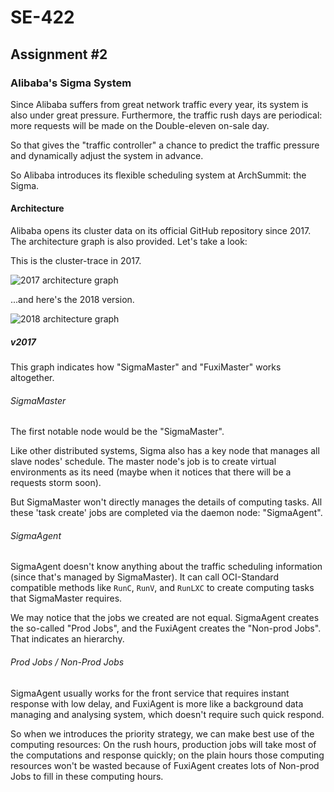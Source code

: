 # SE-422

## Assignment #2

### Alibaba's Sigma System

Since Alibaba suffers from great network traffic every year, its system is also under great pressure. Furthermore, the traffic rush days are periodical: more requests will be made on the Double-eleven on-sale day. 

So that gives the "traffic controller" a chance to predict the traffic pressure and dynamically adjust the system in advance.

So Alibaba introduces its flexible scheduling system at ArchSummit: the Sigma.

#### Architecture

Alibaba opens its cluster data on its official GitHub repository since 2017. The architecture graph is also provided. Let's take a look:

This is the cluster-trace in 2017.

![2017 architecture graph](https://raw.githubusercontent.com/yuetsin/private-image-repo/master/2019/10/27/%5BE4956F47-3F71-478E-A922-7F243F72E195%5D%20sigma.png)

...and here's the 2018 version.

![2018 architecture graph](https://raw.githubusercontent.com/yuetsin/private-image-repo/master/2019/10/27/%5B91A368A6-E3D8-407F-9FD1-31C0EEF27B55%5D%20sigma-fuxi-collocation.jpg)

##### v2017

This graph indicates how "SigmaMaster" and "FuxiMaster" works altogether.

###### SigmaMaster

The first notable node would be the "SigmaMaster".

Like other distributed systems, Sigma also has a key node that manages all slave nodes' schedule. The master node's job is to create virtual environments as its need (maybe when it notices that there will be a requests storm soon).

But SigmaMaster won't directly manages the details of computing tasks. All these 'task create' jobs are completed via the daemon node: "SigmaAgent".

###### SigmaAgent

SigmaAgent doesn't know anything about the traffic scheduling information (since that's managed by SigmaMaster). It can call OCI-Standard compatible methods like `RunC`, `RunV`, and `RunLXC` to create computing tasks that SigmaMaster requires.

We may notice that the jobs we created are not equal. SigmaAgent creates the so-called "Prod Jobs", and the FuxiAgent creates the "Non-prod Jobs". That indicates an hierarchy.

###### Prod Jobs / Non-Prod Jobs

SigmaAgent usually works for the front service that requires instant response with low delay, and FuxiAgent is more like a background data managing and analysing system, which doesn't require such quick respond.

So when we introduces the priority strategy, we can make best use of the computing resources: On the rush hours, production jobs will take most of the computations and response quickly; on the plain hours those computing resources won't be wasted because of FuxiAgent creates lots of Non-prod Jobs to fill in these computing hours.

